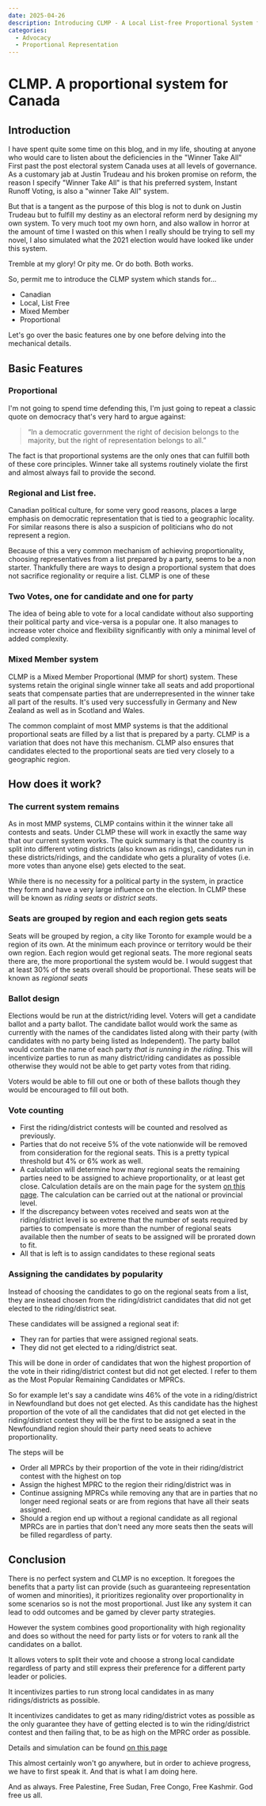 ```yaml
---
date: 2025-04-26
description: Introducing CLMP - A Local List-free Proportional System for Canada
categories:
  - Advocacy
  - Proportional Representation
---
```


# CLMP. A proportional system for Canada

## Introduction

I have spent quite some time on this blog, and in my life, shouting at anyone who would care to listen about the deficiencies in the "Winner Take All" First past the post electoral system Canada uses at all levels of governance. As a customary jab at Justin Trudeau and his broken promise on reform, the reason I specify "Winner Take All" is that his preferred system, Instant Runoff Voting, is also a "winner Take All" system.

But that is a tangent as the purpose of this blog is not to dunk on Justin Trudeau but to fulfill my destiny as an electoral reform nerd by designing my own system. To very much toot my own horn, and also wallow in horror at the amount of time I wasted on this when I really should be trying to sell my novel, I also simulated what the 2021 election would have looked like under this system.

Tremble at my glory! Or pity me. Or do both. Both works.

So, permit me to introduce the CLMP system which stands for...

<!-- more -->

* Canadian
* Local, List Free
* Mixed Member
* Proportional

Let's go over the basic features one by one before delving into the mechanical details.

## Basic Features

### Proportional

I'm not going to spend time defending this, I'm just going to repeat a classic quote on democracy that's very hard to argue against:

> “In a democratic government the right of decision belongs to the majority, but the right of representation belongs to all.”

The fact is that proportional systems are the only ones that can fulfill both of these core principles. Winner take all systems routinely violate the first and almost always fail to provide the second.

### Regional and List free.

Canadian political culture, for some very good reasons, places a large emphasis on democratic representation that is tied to a geographic locality. For similar reasons there is also a suspicion of politicians who do not represent a region.

Because of this a very common mechanism of achieving proportionality, choosing representatives from a list prepared by a party, seems to be a non starter. Thankfully there are ways to design a proportional system that does not sacrifice regionality or require a list. CLMP is one of these

### Two Votes, one for candidate and one for party

The idea of being able to vote for a local candidate without also supporting their political party and vice-versa is a popular one. It also manages to increase voter choice and flexibility significantly with only a minimal level of added complexity.

### Mixed Member system

CLMP is a Mixed Member Proportional (MMP for short) system. These systems retain the original single winner take all seats and add proportional seats that compensate parties that are underrepresented in the winner take all part of the results. It's used very successfully in Germany and New Zealand as well as in Scotland and Wales.

The common complaint of most MMP systems is that the additional proportional seats are filled by a list that is prepared by a party. CLMP is a variation that does not have this mechanism. CLMP also ensures that candidates elected to the proportional seats are tied very closely to a geographic region.

## How does it work?

### The current system remains

As in most MMP systems, CLMP contains within it the winner take all contests and seats. Under CLMP these will work in exactly the same way that our current system works. The quick summary is that the country is split into different voting districts (also known as ridings), candidates run in these districts/ridings, and the candidate who gets a plurality of votes (i.e. more votes than anyone else) gets elected to the seat.

While there is no necessity for a political party in the system, in practice they form and have a very large influence on the election. In CLMP these will be known as *riding seats* or *district seats*.

### Seats are grouped by region and each region gets seats

Seats will be grouped by region, a city like Toronto for example would be a region of its own. At the minimum each province or territory would be their own region. Each region would get regional seats. The more regional seats there are, the more proportional the system would be. I would suggest that at least 30% of the seats overall should be proportional. These seats will be known as *regional seats*

### Ballot design

Elections would be run at the district/riding level. Voters will get a candidate ballot and a party ballot. The candidate ballot would work the same as currently with the names of the candidates listed along with their party (with candidates with no party being listed as Independent). The party ballot would contain the name of each party *that is running in the riding*. This will incentivize parties to run as many district/riding candidates as possible otherwise they would not be able to get party votes from that riding.

Voters would be able to fill out one or both of these ballots though they would be encouraged to fill out both.

### Vote counting

* First the riding/district contests will be counted and resolved as previously.
* Parties that do not receive 5% of the vote nationwide will be removed from consideration for the regional seats. This is a pretty typical threshold but 4% or 6% work as well.
* A calculation will determine how many regional seats the remaining parties need to be assigned to achieve proportionality, or at least get close. Calculation details are on the main page for the system [on this page](../../clmp.md). The calculation can be carried out at the national or provincial level.
* If the discrepancy between votes received and seats won at the riding/district level is so extreme that the number of seats required by parties to compensate is more than the number of regional seats available then the number of seats to be assigned will be prorated down to fit.
* All that is left is to assign candidates to these regional seats

### Assigning the candidates by popularity

Instead of choosing the candidates to go on the regional seats from a list, they are instead chosen from the riding/district candidates that did not get elected to the riding/district seat.

These candidates will be assigned a regional seat if:

* They ran for parties that were assigned regional seats.
* They did not get elected to a riding/district seat.

This will be done in order of candidates that won the highest proportion of the vote in their riding/district contest but did not get elected. I refer to them as the Most Popular Remaining Candidates or MPRCs.

So for example let's say a candidate wins 46% of the vote in a riding/district in Newfoundland but does not get elected. As this candidate has the highest proportion of the vote of all the candidates that did not get elected in the riding/district contest they will be the first to be assigned a seat in the Newfoundland region should their party need seats to achieve proportionality.

The steps will be

* Order all MPRCs by their proportion of the vote in their riding/district contest with the highest on top
* Assign the highest MPRC to the region their riding/district was in
* Continue assigning MPRCs while removing any that are in parties that no longer need regional seats or are from regions that have all their seats assigned.
* Should a region end up without a regional candidate as all regional MPRCs are in parties that don't need any more seats then the seats will be filled regardless of party.

## Conclusion

There is no perfect system and CLMP is no exception. It foregoes the benefits that a party list can provide (such as guaranteeing representation of women and minorities), it prioritizes regionality over proportionality in some scenarios so is not the most proportional. Just like any system it can lead to odd outcomes and be gamed by clever party strategies.

However the system combines good proportionality with high regionality and does so without the need for party lists or for voters to rank all the candidates on a ballot.

It allows voters to split their vote and choose a strong local candidate regardless of party and still express their preference for a different party leader or policies.

It incentivizes parties to run strong local candidates in as many ridings/districts as possible.

It incentivizes candidates to get as many riding/district votes as possible as the only guarantee they have of getting elected is to win the riding/district contest and then failing that, to be as high on the MPRC order as possible.

Details and simulation can be found [on this page](../../clmp.md)

This almost certainly won't go anywhere, but in order to achieve progress, we have to first speak it. And that is what I am doing here.

And as always. Free Palestine, Free Sudan, Free Congo, Free Kashmir. God free us all.
